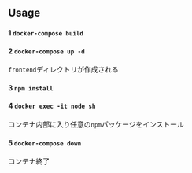 ## Usage

#### 1 ` docker-compose build `

#### 2 ` docker-compose up -d `

`frontend`ディレクトリが作成される

#### 3 `npm install`

#### 4 ` docker exec -it node sh `

コンテナ内部に入り任意の`npm`パッケージをインストール

#### 5 ` docker-compose down `

コンテナ終了

